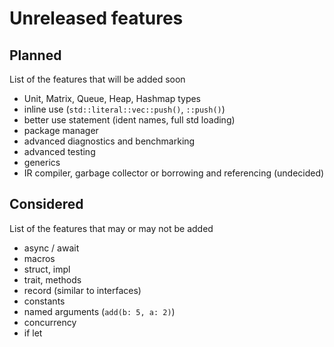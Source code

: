 # Unreleased features

## Planned

List of the features that will be added soon

- Unit, Matrix, Queue, Heap, Hashmap types
- inline use (`std::literal::vec::push()`, `::push()`)
- better use statement (ident names, full std loading)
- package manager
- advanced diagnostics and benchmarking
- advanced testing
- generics
- IR compiler, garbage collector or borrowing and referencing (undecided)

## Considered

List of the features that may or may not be added

- async / await
- macros
- struct, impl
- trait, methods
- record (similar to interfaces)
- constants
- named arguments (`add(b: 5, a: 2)`)
- concurrency
- if let
